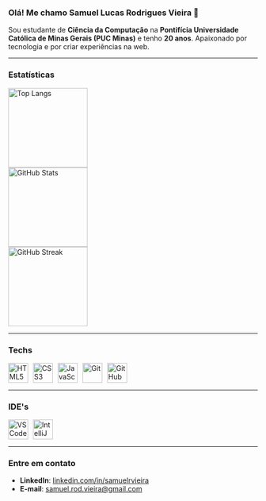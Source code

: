 <div align="left">

### Olá! Me chamo Samuel Lucas Rodrigues Vieira 👋

Sou estudante de **Ciência da Computação** na **Pontifícia Universidade Católica de Minas Gerais (PUC Minas)** e tenho **20 anos**. Apaixonado por tecnologia e por criar experiências na web.

---

### Estatísticas

<a href="https://github.com/anuraghazra/github-readme-stats">
  <img height="160" alt="Top Langs" src="https://github-readme-stats.vercel.app/api/top-langs/?username=samuellucasrodrigues&layout=compact&langs_count=8&theme=dracula" />
</a>
<br>
<a href="https://github.com/anuraghazra/github-readme-stats">
  <img height="160" alt="GitHub Stats" src="https://github-readme-stats.vercel.app/api?username=samuellucasrodrigues&show_icons=true&theme=dracula&include_all_commits=true&count_private=true" />
</a>
<br>
<a href="https://git.io/streak-stats">
  <img height="160" alt="GitHub Streak" src="https://streak-stats.demolab.com?user=samuellucasrodrigues&theme=dracula" />
  </a>

---

### Techs

<div style="display: flex; gap: 10px; flex-wrap: wrap; align-items: center;">
  <img src="https://cdn.jsdelivr.net/gh/devicons/devicon/icons/html5/html5-original.svg" alt="HTML5" width="40" height="40" />
  <img src="https://cdn.jsdelivr.net/gh/devicons/devicon/icons/css3/css3-original.svg" alt="CSS3" width="40" height="40" />
  <img src="https://cdn.jsdelivr.net/gh/devicons/devicon/icons/javascript/javascript-original.svg" alt="JavaScript" width="40" height="40" />
  <img src="https://cdn.jsdelivr.net/gh/devicons/devicon/icons/git/git-original.svg" alt="Git" width="40" height="40" />
  <img src="https://cdn.jsdelivr.net/gh/devicons/devicon/icons/github/github-original.svg" alt="GitHub" width="40" height="40" />
</div>

---

### IDE's

<div style="display: flex; gap: 10px; align-items: center;">
  <img src="https://cdn.jsdelivr.net/gh/devicons/devicon/icons/vscode/vscode-original.svg" alt="VS Code" width="40" height="40" />
  <img src="https://cdn.jsdelivr.net/gh/devicons/devicon/icons/intellij/intellij-plain.svg" alt="IntelliJ IDEA" width="40" height="40" />
</div>

---

### Entre em contato

- **LinkedIn**: <a href="https://www.linkedin.com/in/samuelrvieira" target="_blank">linkedin.com/in/samuelrvieira</a>
- **E-mail**: <a href="mailto:samuel.rod.vieira@gmail.com">samuel.rod.vieira@gmail.com</a>

</div>
